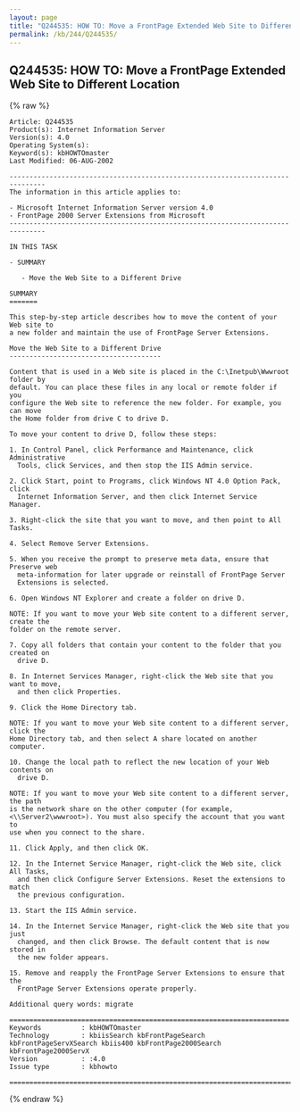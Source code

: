 ```yaml
---
layout: page
title: "Q244535: HOW TO: Move a FrontPage Extended Web Site to Different Location"
permalink: /kb/244/Q244535/
---
```


## Q244535: HOW TO: Move a FrontPage Extended Web Site to Different Location

{% raw %}

	Article: Q244535
	Product(s): Internet Information Server
	Version(s): 4.0
	Operating System(s): 
	Keyword(s): kbHOWTOmaster
	Last Modified: 06-AUG-2002
	
	-------------------------------------------------------------------------------
	The information in this article applies to:
	
	- Microsoft Internet Information Server version 4.0 
	- FrontPage 2000 Server Extensions from Microsoft 
	-------------------------------------------------------------------------------
	
	IN THIS TASK
	
	- SUMMARY
	
	   - Move the Web Site to a Different Drive
	
	SUMMARY
	=======
	
	This step-by-step article describes how to move the content of your Web site to
	a new folder and maintain the use of FrontPage Server Extensions.
	
	Move the Web Site to a Different Drive
	--------------------------------------
	
	Content that is used in a Web site is placed in the C:\Inetpub\Wwwroot folder by
	default. You can place these files in any local or remote folder if you
	configure the Web site to reference the new folder. For example, you can move
	the Home folder from drive C to drive D.
	
	To move your content to drive D, follow these steps:
	
	1. In Control Panel, click Performance and Maintenance, click Administrative
	  Tools, click Services, and then stop the IIS Admin service.
	
	2. Click Start, point to Programs, click Windows NT 4.0 Option Pack, click
	  Internet Information Server, and then click Internet Service Manager.
	
	3. Right-click the site that you want to move, and then point to All Tasks.
	
	4. Select Remove Server Extensions.
	
	5. When you receive the prompt to preserve meta data, ensure that Preserve web
	  meta-information for later upgrade or reinstall of FrontPage Server
	  Extensions is selected.
	
	6. Open Windows NT Explorer and create a folder on drive D.
	
	NOTE: If you want to move your Web site content to a different server, create the
	folder on the remote server.
	
	7. Copy all folders that contain your content to the folder that you created on
	  drive D.
	
	8. In Internet Services Manager, right-click the Web site that you want to move,
	  and then click Properties.
	
	9. Click the Home Directory tab.
	
	NOTE: If you want to move your Web site content to a different server, click the
	Home Directory tab, and then select A share located on another computer.
	
	10. Change the local path to reflect the new location of your Web contents on
	  drive D.
	
	NOTE: If you want to move your Web site content to a different server, the path
	is the network share on the other computer (for example,
	<\\Server2\wwwroot>). You must also specify the account that you want to
	use when you connect to the share.
	
	11. Click Apply, and then click OK.
	
	12. In the Internet Service Manager, right-click the Web site, click All Tasks,
	  and then click Configure Server Extensions. Reset the extensions to match
	  the previous configuration.
	
	13. Start the IIS Admin service.
	
	14. In the Internet Service Manager, right-click the Web site that you just
	  changed, and then click Browse. The default content that is now stored in
	  the new folder appears.
	
	15. Remove and reapply the FrontPage Server Extensions to ensure that the
	  FrontPage Server Extensions operate properly.
	
	Additional query words: migrate
	
	======================================================================
	Keywords          : kbHOWTOmaster 
	Technology        : kbiisSearch kbFrontPageSearch kbFrontPageServXSearch kbiis400 kbFrontPage2000Search kbFrontPage2000ServX
	Version           : :4.0
	Issue type        : kbhowto
	
	=============================================================================
	

{% endraw %}
